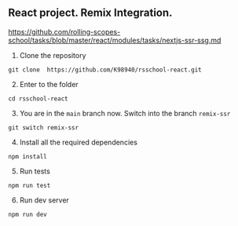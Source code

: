 ## React project. Remix Integration.

https://github.com/rolling-scopes-school/tasks/blob/master/react/modules/tasks/nextjs-ssr-ssg.md

1. Clone the repository

```shell
git clone  https://github.com/K98940/rsschool-react.git
```

2. Enter to the folder

```shell
cd rsschool-react
```

3. You are in the `main` branch now. Switch into the branch `remix-ssr`

```shell
git switch remix-ssr
```

4. Install all the required dependencies

```shell
npm install
```

5. Run tests

```shell
npm run test
```

6. Run dev server

```shell
npm run dev
```
